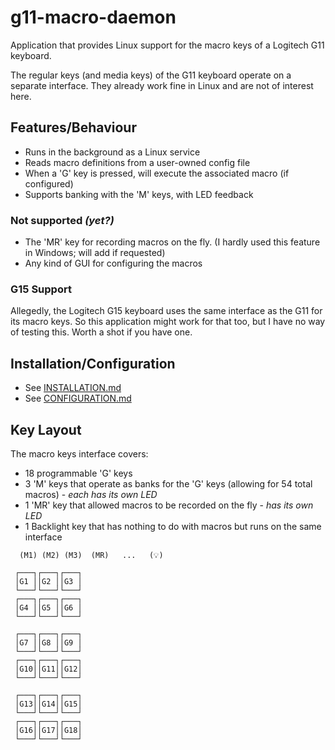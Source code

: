 # g11-macro-daemon
Application that provides Linux support for the macro keys of a Logitech G11 keyboard.

The regular keys (and media keys) of the G11 keyboard operate on a separate interface.
They already work fine in Linux and are not of interest here.

## Features/Behaviour
* Runs in the background as a Linux service
* Reads macro definitions from a user-owned config file
* When a 'G' key is pressed, will execute the associated macro (if configured)
* Supports banking with the 'M' keys, with LED feedback

### Not supported _(yet?)_
* The 'MR' key for recording macros on the fly. (I hardly used this feature in Windows; will add if requested)
* Any kind of GUI for configuring the macros

### G15 Support
Allegedly, the Logitech G15 keyboard uses the same interface as the G11 for its macro keys.
So this application might work for that too, but I have no way of testing this. Worth a shot if you have one.

## Installation/Configuration
* See [INSTALLATION.md](INSTALLATION.md)
* See [CONFIGURATION.md](CONFIGURATION.md)

## Key Layout
The macro keys interface covers:
* 18 programmable 'G' keys
* 3 'M' keys that operate as banks for the 'G' keys (allowing for 54 total macros) - _each has its own LED_
* 1 'MR' key that allowed macros to be recorded on the fly - _has its own LED_
* 1 Backlight key that has nothing to do with macros but runs on the same interface
```text
  (M1) (M2) (M3)  (MR)   ...   (💡)

 ┌───┐┌───┐┌───┐
 │G1 ││G2 ││G3 │
 └───┘└───┘└───┘
 ┌───┐┌───┐┌───┐
 │G4 ││G5 ││G6 │
 └───┘└───┘└───┘

 ┌───┐┌───┐┌───┐
 │G7 ││G8 ││G9 │
 └───┘└───┘└───┘
 ┌───┐┌───┐┌───┐
 │G10││G11││G12│
 └───┘└───┘└───┘

 ┌───┐┌───┐┌───┐
 │G13││G14││G15│
 └───┘└───┘└───┘
 ┌───┐┌───┐┌───┐
 │G16││G17││G18│
 └───┘└───┘└───┘
```
